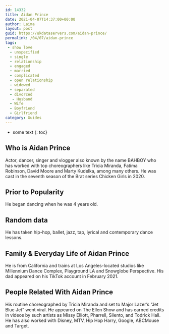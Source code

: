 ```yaml
---
id: 14332
title: Aidan Prince
date: 2021-04-07T14:37:00+00:00
author: Laima
layout: post
guid: https://ukdataservers.com/aidan-prince/
permalink: /04/07/aidan-prince
tags:
 - show love
  - unspecified
  - single
  - relationship
  - engaged
  - married
  - complicated
  - open relationship
  - widowed
  - separated
  - divorced
   - Husband
  - Wife
  - Boyfriend
  - Girlfriend
category: Guides
---
```


* some text
{: toc}


## Who is Aidan Prince
                  
                  
                  
Actor, dancer, singer and vlogger also known by the name BAHBOY who has worked with top choreographers like Tricia Miranda, Fatima Robinson, David Moore and Marty Kudelka, among many others. He was cast in the seventh season of the Brat series Chicken Girls in 2020. 
                  
              
            
              
            
                
                
                
## Prior to Popularity
                  
                  
                  
He began dancing when he was 4 years old. 
                  
              
            
              
            
                
                
                
## Random data
                  
                  
                  
He has taken hip-hop, ballet, jazz, tap, lyrical and contemporary dance lessons.
                  
              
            
              
            
                
                
                
## Family & Everyday Life of Aidan Prince
                  
                  
                  
He is from California and trains at Los Angeles-located studios like Millennium Dance Complex, Playground LA and Snowglobe Perspective. His dad appeared on his TikTok account in February 2021.
                  
              
            
              
            
                
                
                
## People Related With Aidan Prince
                  
                  
                  
His routine choreographed by Tricia Miranda and set to Major Lazer&#8217;s &#8220;Jet Blue Jet&#8221; went viral. He appeared on The Ellen Show and has earned credits in videos by such artists as Missy Elliott, Pharrell, Silento, and Todrick Hall. He has also worked with Disney, MTV, Hip Hop Harry, Google, ABCMouse and Target.
                  
              
            
              
            
                
              
            
              
              
            
            
              
            
          
          
          